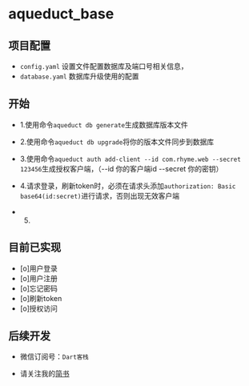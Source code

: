# aqueduct_base

## 项目配置
- `config.yaml` 设置文件配置数据库及端口号相关信息，
- `database.yaml` 数据库升级使用的配置

## 开始

- 1.使用命令`aqueduct db generate`生成数据库版本文件

- 2.使用命令`aqueduct db upgrade`将你的版本文件同步到数据库

- 3.使用命令`aqueduct auth add-client --id com.rhyme.web --secret 123456`生成授权客户端，（--id 你的客户端id --secret 你的密钥）

- 4.请求登录，刷新token时，必须在请求头添加`authorization: Basic base64(id:secret)`进行请求，否则出现无效客户端

- 5.

## 目前已实现
- [o]用户登录
- [o]用户注册
- [o]忘记密码
- [o]刷新token
- [o]授权访问

## 后续开发

- 微信订阅号：`Dart客栈`

- 请关注我的[简书](https://www.jianshu.com/u/0c89c7e04e7a)
